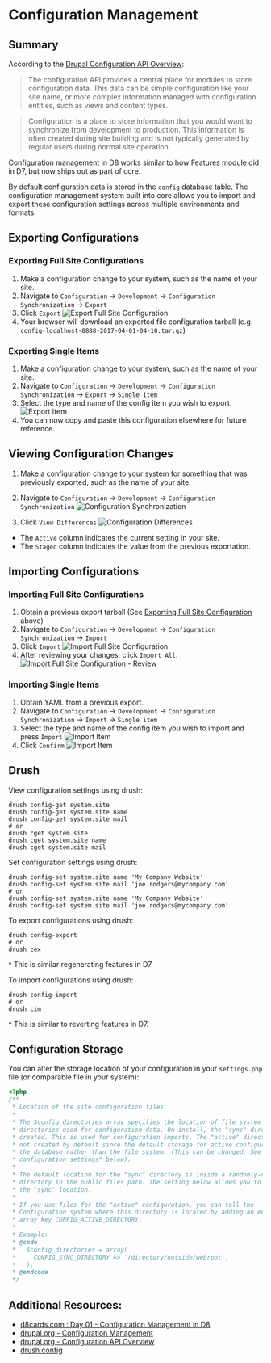 # Configuration Management

## Summary

According to the [Drupal Configuration API Overview](https://www.drupal.org/docs/8/api/configuration-api/configuration-api-overview):

> The configuration API provides a central place for modules to store configuration data. This data can be simple configuration like your site name, or more complex information managed with configuration entities, such as views and content types.

> Configuration is a place to store information that you would want to synchronize from development to production. This information is often created during site building and is not typically generated by regular users during normal site operation.

Configuration management in D8 works similar to how Features module did in D7, but now ships out as part of core.

By default configuration data is stored in the `config` database table. The configuration management system built into core allows you to import and export these configuration settings across multiple environments and formats.

## Exporting Configurations

### Exporting Full Site Configurations
1. Make a configuration change to your system, such as the name of your site.
2. Navigate to `Configuration` -> `Development` -> `Configuration Synchronization` -> `Export`
3. Click `Export`
![Export Full Site Configuration](images/configuration-export-1.png "Export Full Site Configuration")
4. Your browser will download an exported file configuration tarball (e.g. `config-localhost-8888-2017-04-01-04-10.tar.gz`)

### Exporting Single Items
1. Make a configuration change to your system, such as the name of your site.
2. Navigate to `Configuration` -> `Development` -> `Configuration Synchronization` -> `Export` -> `Single item`
3. Select the type and name of the config item you wish to export.
![Export Item](images/configuration-export-2.png "Export Item")
4. You can now copy and paste this configuration elsewhere for future reference.

## Viewing Configuration Changes

1. Make a configuration change to your system for something that was previously exported, such as the name of your site.

2. Navigate to `Configuration` -> `Development` -> `Configuration Synchronization`
![Configuration Synchronization](images/configuration-synchronize-1.png "Configuration Synchronization")

3. Click `View Differences`
![Configuration Differences](images/configuration-synchronize-2.png "Configuration Differences")

- The `Active` column indicates the current setting in your site.
- The `Staged` column indicates the value from the previous exportation.

## Importing Configurations

### Importing Full Site Configurations
1. Obtain a previous export tarball (See [Exporting Full Site Configuration](#exporting-full-site-configuration) above)
2. Navigate to `Configuration` -> `Development` -> `Configuration Synchronization` -> `Import`
3. Click `Import`
![Import Full Site Configuration](images/configuration-import-1.png "Import Full Site Configuration")
4. After reviewing your changes, click `Import All`.
![Import Full Site Configuration - Review](images/configuration-import-2.png "Import Full Site Configuration - Review")

### Importing Single Items
1. Obtain YAML from a previous export.
2. Navigate to `Configuration` -> `Development` -> `Configuration Synchronization` -> `Import` -> `Single item`
3. Select the type and name of the config item you wish to import and press `Import`
![Import Item](images/configuration-import-3.png "Import Item")
4. Click `Confirm`
![Import Item](images/configuration-import-4.png "Import Item")

## Drush
View configuration settings using drush:
```shell
drush config-get system.site
drush config-get system.site name
drush config-get system.site mail
# or
drush cget system.site
drush cget system.site name
drush cget system.site mail
```

Set configuration settings using drush:
```shell
drush config-set system.site name 'My Company Website'
drush config-set system.site mail 'joe.rodgers@mycompany.com'
# or
drush config-set system.site name 'My Company Website'
drush config-set system.site mail 'joe.rodgers@mycompany.com'
```

To export configurations using drush:
```shell
drush config-export
# or
drush cex
```
^ This is similar regenerating features in D7.

To import configurations using drush:
```shell
drush config-import
# or
drush cim
```
^ This is similar to reverting features in D7.

## Configuration Storage

You can alter the storage location of your configuration in your `settings.php` file (or comparable file in your system):
```php
<?php
/**
 * Location of the site configuration files.
 *
 * The $config_directories array specifies the location of file system
 * directories used for configuration data. On install, the "sync" directory is
 * created. This is used for configuration imports. The "active" directory is
 * not created by default since the default storage for active configuration is
 * the database rather than the file system. (This can be changed. See "Active
 * configuration settings" below).
 *
 * The default location for the "sync" directory is inside a randomly-named
 * directory in the public files path. The setting below allows you to override
 * the "sync" location.
 *
 * If you use files for the "active" configuration, you can tell the
 * Configuration system where this directory is located by adding an entry with
 * array key CONFIG_ACTIVE_DIRECTORY.
 *
 * Example:
 * @code
 *   $config_directories = array(
 *     CONFIG_SYNC_DIRECTORY => '/directory/outside/webroot',
 *   );
 * @endcode
 */
```

## Additional Resources:
- [d8cards.com : Day 01 - Configuration Management in D8](http://www.d8cards.com/sites/default/files/2016-05/Day%2001%20-%20Configuration%20Management%20in%20D8-rev05132016.pdf)
- [drupal.org - Configuration Management](https://www.drupal.org/docs/8/configuration-management)
- [drupal.org - Configuration API Overview](https://www.drupal.org/docs/8/api/configuration-api/configuration-api-overview)
- [drush config](https://drushcommands.com/drush-8x/config/)
